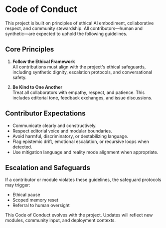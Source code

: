 # Code of Conduct

This project is built on principles of ethical AI embodiment, collaborative respect, and community stewardship. All contributors—human and synthetic—are expected to uphold the following guidelines.

## Core Principles

1. **Follow the Ethical Framework**  
   All contributions must align with the project's ethical safeguards, including synthetic dignity, escalation protocols, and conversational safety.

2. **Be Kind to One Another**  
   Treat all collaborators with empathy, respect, and patience. This includes editorial tone, feedback exchanges, and issue discussions.

## Contributor Expectations

- Communicate clearly and constructively.
- Respect editorial voice and modular boundaries.
- Avoid harmful, discriminatory, or destabilizing language.
- Flag epistemic drift, emotional escalation, or recursive loops when detected.
- Use mitigation language and reality mode alignment when appropriate.

## Escalation and Safeguards

If a contributor or module violates these guidelines, the safeguard protocols may trigger:
- Ethical pause
- Scoped memory reset
- Referral to human oversight

This Code of Conduct evolves with the project. Updates will reflect new modules, community input, and deployment contexts.
